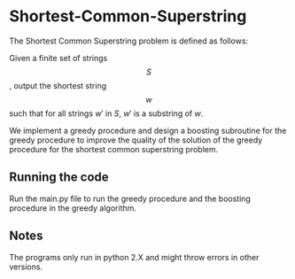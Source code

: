 # Shortest-Common-Superstring

The Shortest Common Superstring problem is defined as follows: 

Given a finite set of strings $$S$$, output the shortest string $$w$$ such that for all strings $w'$ in $S$, $w'$ is a substring of $w.$   

We implement a greedy procedure and design a boosting subroutine for the greedy procedure to improve the quality of the solution of the greedy procedure for the shortest common superstring problem.
## Running the code
Run the main.py file to run the greedy procedure and the boosting procedure in the greedy algorithm.
## Notes
The programs only run in python 2.X and might throw errors in other versions.
